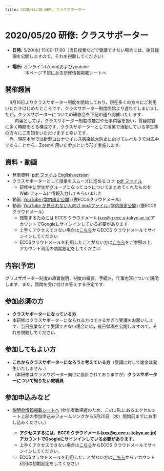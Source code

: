 ```yaml
---
title: 2020/05/20 研修: クラスサポーター
---
```


# 2020/05/20  研修: クラスサポーター

* **日時:** 5/20(水) 15:00-17:00（当日授業などで受講できない場合には，後日録画を公開しますので，それを視聴してください）

* **場所:** オンライン(Zoom)およびyoutube  <br>
　　　本ページ下部にある研修情報掲載シートへ

## 開催趣旨

　4月16日よりクラスサポーター制度を開始しており，現在多くの方々にご利用いただきはじめたところです．クラスサポーター制度開始より遅れてしまいましたが，クラスサポーターについての研修会を下記の通り開催いたします．<br>　
　内容としては，クラスサポーター制度の趣旨や仕事内容を扱い，質疑応答に多く時間をとる構成です．クラスサポーターとして授業で活動している学生等の方々にご周知をいただけますと幸いです．<br>
　尚，現在本学では新型コロナウイルス感染拡大防止に向けてレベル３で対応中であることから，Zoomを用いた参加という形で実施します．

## 資料・動画
* 発表資料: [pdf ファイル](slides.pdf) [English version](slides_en.pdf)   
* クラスサポーターとして授業をスムーズに進めるコツ: [pdf ファイル](web_form_raw.pdf)
  * 研修中に学生がグループになってコツについてまとめてくれたものを Web フォームに情報入力してもらいました
* 動画: [YouTube (学内限定公開)](https://www.youtube.com/watch?v=BfvbYM9ofb8) (要ECCSクラウドメール) 
* 動画: [YouTube が見られない人向け mp4ファイル (学内限定公開)](https://drive.google.com/file/d/13poCB2TeLK6Xj8XNqfegzpgZMxp8vmtk/view?usp=sharing) (要ECCSクラウドメール) 
  * 閲覧するためには ECCS クラウドメール(xxx@g.ecc.u-tokyo.ac.jp)アカウントでGoogleにサインインしている必要があります
  * 上手くアクセスできない場合は[こちら](https://mail.google.com/a/g.ecc.u-tokyo.ac.jp)からECCS クラウドメールでサインインしてください
  * ECCSクラウドメールを利用したことがない方は[こちら](https://hwb.ecc.u-tokyo.ac.jp/wp/literacy/email/initialize/)をご参照の上，アカウント利用の初期設定をしてください

## 内容(予定)

クラスサポーター制度の趣旨説明，制度の概要，手続き，仕事内容について説明します．また，質問を受け付けお答えする予定です．　


## 参加必須の方

* **クラスサポーターになっている方**
* 本研修はクラスサポーターになられる方はできるかぎり受講をお願いします．当日授業などで受講できない場合には，後日録画を公開しますので，それを視聴してください．

## 参加してもよい方
* **これからクラスサポーターになろうと考えている方**（受講に対して謝金は発生いたしません．）
* （本研修はクラスサポーター向けに設計されておりますが）**クラスサポーターについて知りたい教職員**

## 参加申込みなど

* [説明会情報掲載シートへ]( https://tinyurl.com/y7te4k3j ) (参加者数把握のため、このURLにあるエクセルシート上部の参加申込みフォームリンクから5月20日（水）開始前までにお申し込みください。)

  * **アクセスするには，ECCS クラウドメール(xxx@g.ecc.u-tokyo.ac.jp)アカウントでGoogleにサインインしている必要があります．**
  * 上手くアクセスできない場合は[こちら](https://mail.google.com/a/g.ecc.u-tokyo.ac.jp)からECCS クラウドメールでサインインしてください．
  * ECCSクラウドメールを利用したことがない方は[こちら](https://hwb.ecc.u-tokyo.ac.jp/wp/literacy/email/initialize/)からアカウント利用の初期設定をしてください
